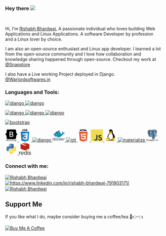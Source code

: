 ### Hey there <img src="https://media.giphy.com/media/hvRJCLFzcasrR4ia7z/giphy.gif" width="25px">


<br />

Hi, I'm [Rishabh Bhardwaj](https://rishabh3354.github.io/resume/), A passionate individual who loves building Web Applications and Linux Applications. A software Developer by profession and a Linux lover by choice.

I am also an open-source enthusiast and Linux app developer. I learned a lot from the open-source community and I love how collaboration and knowledge sharing happened through open-source. Checkout my work at [@Snapstore](https://snapcraft.io/search?q=rishabh3354)

I also have a Live working Project deployed in Django. [@Warlordsoftwares.in](https://warlordsoftwares.in)

<h3 align="left">Languages and Tools:</h3>

<a href="https://www.djangoproject.com/" target="_blank" rel="noreferrer"> <img src="https://img.icons8.com/python" alt="django" width="40" height="40"/> </a>
<a href="https://www.djangoproject.com/" target="_blank" rel="noreferrer"> <img src="https://img.icons8.com/python" alt="django" width="40" height="40"/> </a>

<a href="https://www.djangoproject.com/" target="_blank" rel="noreferrer"> <img src="https://img.icons8.com/python" alt="django" width="40" height="40"/> </a>
<a href="https://www.djangoproject.com/" target="_blank" rel="noreferrer"> <img src="https://img.icons8.com/python" alt="django" width="40" height="40"/> </a>
<a href="https://www.djangoproject.com/" target="_blank" rel="noreferrer"> <img src="https://img.icons8.com/python" alt="django" width="40" height="40"/> </a>



<p align="left"> <a href="https://getbootstrap.com" target="_blank" rel="noreferrer"> <img src="https://img.icons8.com/python
" alt="bootstrap" width="40" height="40"/> </a>

    
<p align="left"> <a href="https://getbootstrap.com" target="_blank" rel="noreferrer"> <img src="https://raw.githubusercontent.com/devicons/devicon/master/icons/bootstrap/bootstrap-plain-wordmark.svg" alt="bootstrap" width="40" height="40"/> </a>
    <a href="https://www.w3schools.com/css/" target="_blank" rel="noreferrer"> <img src="https://raw.githubusercontent.com/devicons/devicon/master/icons/css3/css3-original-wordmark.svg" alt="css3" width="40" height="40"/> </a>
    <a href="https://www.djangoproject.com/" target="_blank" rel="noreferrer"> <img src="https://cdn.worldvectorlogo.com/logos/django.svg" alt="django" width="40" height="40"/> </a>
    <a href="https://www.docker.com/" target="_blank" rel="noreferrer"> <img src="https://raw.githubusercontent.com/devicons/devicon/master/icons/docker/docker-original-wordmark.svg" alt="docker" width="40" height="40"/> </a>
    <a href="https://git-scm.com/" target="_blank" rel="noreferrer"> <img src="https://www.vectorlogo.zone/logos/git-scm/git-scm-icon.svg" alt="git" width="40" height="40"/> </a>
    <a href="https://www.w3.org/html/" target="_blank" rel="noreferrer"> <img src="https://raw.githubusercontent.com/devicons/devicon/master/icons/html5/html5-original-wordmark.svg" alt="html5" width="40" height="40"/> </a>
    <a href="https://developer.mozilla.org/en-US/docs/Web/JavaScript" target="_blank" rel="noreferrer"> <img src="https://raw.githubusercontent.com/devicons/devicon/master/icons/javascript/javascript-original.svg" alt="javascript" width="40" height="40"/> </a>
    <a href="https://www.linux.org/" target="_blank" rel="noreferrer"> <img src="https://raw.githubusercontent.com/devicons/devicon/master/icons/linux/linux-original.svg" alt="linux" width="40" height="40"/> </a>
    <a href="https://materializecss.com/" target="_blank" rel="noreferrer"> <img src="https://raw.githubusercontent.com/prplx/svg-logos/5585531d45d294869c4eaab4d7cf2e9c167710a9/svg/materialize.svg" alt="materialize" width="40" height="40"/> </a>
    <a href="https://www.postgresql.org" target="_blank" rel="noreferrer"> <img src="https://raw.githubusercontent.com/devicons/devicon/master/icons/postgresql/postgresql-original-wordmark.svg" alt="postgresql" width="40" height="40"/> </a>
    <a href="https://www.python.org" target="_blank" rel="noreferrer"> <img src="https://raw.githubusercontent.com/devicons/devicon/master/icons/python/python-original.svg" alt="python" width="40" height="40"/> </a>
    <a href="https://redis.io" target="_blank" rel="noreferrer"> <img src="https://raw.githubusercontent.com/devicons/devicon/master/icons/redis/redis-original-wordmark.svg" alt="redis" width="40" height="40"/> </a>


<h3 align="left">Connect with me:</h3>
<p align="left">
<a href="https://twitter.com/rishabh82935724" target="blank"><img align="center" src="https://raw.githubusercontent.com/rahuldkjain/github-profile-readme-generator/master/src/images/icons/Social/twitter.svg" alt="Rishabh Bhardwaj" height="30" width="40" /></a>
<a href="https://www.linkedin.com/in/rishabh-bhardwaj-791903171/" target="blank"><img align="center" src="https://raw.githubusercontent.com/rahuldkjain/github-profile-readme-generator/master/src/images/icons/Social/linked-in-alt.svg" alt="https://www.linkedin.com/in/rishabh-bhardwaj-791903171/" height="30" width="40" /></a>
<a href="https://www.facebook.com/profile.php?id=100010643858590" target="blank"><img align="center" src="https://raw.githubusercontent.com/rahuldkjain/github-profile-readme-generator/master/src/images/icons/Social/facebook.svg" alt="Rishabh Bhardwaj" height="30" width="40" /></a>
</p>


## Support Me
If you like what I do, maybe consider buying me a coffee/tea 🥺👉👈

<a href="https://www.buymeacoffee.com/rishabh33" target="_blank"><img src="https://cdn.buymeacoffee.com/buttons/v2/default-red.png" alt="Buy Me A Coffee" width="150" ></a>

